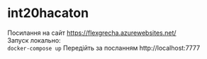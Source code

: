 # int20hacaton  
Посилання на сайт https://flexgrecha.azurewebsites.net/  
Запуск локально:  
`docker-compose up`
Передійть за посланням  http://localhost:7777
